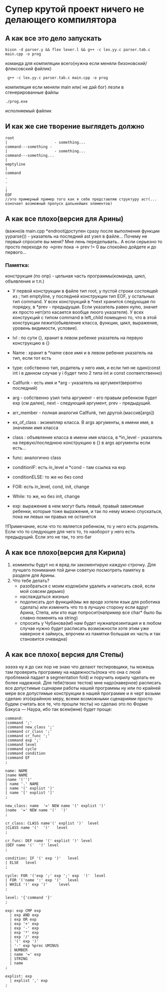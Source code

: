 # Супер крутой проект ничего не делающего компилятора


## А как все это дело запускать
```
bison -d parser.y && flex lexer.l && g++ -c lex.yy.c parser.tab.c main.cpp -o prog
```
команда для компиляции всего(нужна если меняли бизоновский/флексовский файлик)
```
 g++ -c lex.yy.c parser.tab.c main.cpp -o prog
```
компиляция если меняли main  или( не дай бог) лезли в сгенерированные файлы
```
./prog.exe
```
исполняемый файлик
##  И как же сие творение выглядеть должно
```
root
|                     - something...
command---something -
|                     - something...
command---something...
|
emptyline
|
command
.
.
.
|
EOF
//это примерный пример того как я себе представляю структуру аст(... озночает возможный пропуск дальнейших элементов)
```


## А как все плохо(версия для Арины)
(важно)в main.cpp *endroot(доступен сразу после выполнения функции yyparse()) - указатель на последний ast узел в файле... Почему не первый спросите вы меня?
Мне лень переделывать.. А если серьезно то просто переходя по ->prev пока -> prev != 0 вы спокойно дойдете и до первого...


### Памятка:  
конструкция (по опр) - цельная часть программы(команда, цикл, объявление и т.п.)
- У первой конструкции в файле тип root, у пустой строки состоящей из ; тип emptyline, y последней конструкции тип EOF, у остальных тип command. У всех конструкций в *next хранится следующая по порядку, в *prev - предыдущая. Если указатель равен нулю, значит их просто нет(это касается вообще люого указателя). У всех конструкций с типом command в left_child помещено то, что в этой конструкции лежит(обьявление класса, функции, цикл, выражение, уровень видимости, условие).

- lvl :  по сути {}, хранит в левом ребенке указатель на первую конструкцию в {}
- Name : хранит в *name свое имя и в левом ребенке указатель на тип, если тот есть
- type: собственно тип, родитель у него имя, и если тип не один(const int i в данном случае у i будет типо 2 типа int и const соответственно)
- Callfunk - есть имя и *arg - указатель на аргумент(вероятно последний)
- arg - собственно узил типа аргумент - его правым ребенком будет exp (см далее), next - cледующий аргумент, prev - предыдущий.
- arr_member - полная аналогия Callfunk, тип другой.(массив[args])
- ex_of_class : экземпляр класса. В args аргументы, в имени имя, в значении имя класса
- class : объявление класса в имени имя класса, в *in_level - указатель на первую/последнюю конструкцию в {} в args аргументы если есть...
- func: аналогично class
- conditionIF: есть in_level и *соnd - там ссылка на exp
- conditionELSE: то же но без cond
- FOR: есть in_level, cond, init, change
- While: то же, но без init, change
- exp: выражение в нем могут быть левый, правый зависимые ребенки, которые тоже выражения, и так по нему можно спускаться, пока ни левых ни правых не останется

!!Примечание, если что то является ребенком, то у него есть родитель. Если что то следующее для чего то, то наоборот у него есть предыдущий. Если это не так, то это баг

## А как все плохо(версия для Кирила)
1. комменты будут но я вряд ли закоментирую каждую строчку. Для лучшего понимания той дичи советую посмотреть памятку в разделе для Арины.
2. Что тебе делать?
   - разобраться с моим кодом(или удалить и написать свой, если мой совсем дерьмо)
   - наслаждаться жизнью
   - подописать доп функций(мы же вроде хотели язык для роботика сделать) или изменить что то в лучшую сторону если вдруг Арина, Степа, или кто еще попросит(например все char* было бы славно поменять на string)
   - спросить у Чубанова(мб нам будет нужнапрезентация и в любом случае нужно будет расписать возможности хотя этим уже наверное я займусь, впрочем из памятки большая их часть и так становится очевидна)

## А как все плохо( версия для Степы)
эээээ ну я до сих пор не знаю что делают тестировщики, ты можешь там проверить программу на надежность(пока что она с люой проблемой падает в segmentation fold) и поручить кирилу чделать ее более надежной. Для тебя(твоих тестов) мне надо(наверное) расписать все допустимые сценарии работы нашей программы ну или по крайней мере все допустимые конструкции в нашей программе и я черт возьми сделаю это(крайнюю меру, всеми возможными сценариями просто будем считать все те, что прошли тесты) но сделаю это по Форме Бэкуса — Наура, ибо так всем(мне) будет проще:
```
command:        
|command ';'           
|command new_class ';'  
|command cr_class ';'   
|command cr_func ';'    
|command exp ';'        
|command level  
|command cycle 
|command condition  
|command EF  
;

name: NAME 
|name NAME  
|name '('')'
| name '.' NAME   
| name '(' explist ')'  
| name '[' explist ']'    
;

new_class: name  '=' NEW name '(' explist ')'
|name  '=' NEW name '('  ')' 
;

cr_class: CLASS name'(' explist ')'  level 
|CLASS name '('  ')'   level            
;

cr_func: DEF name '(' explist ')' level     
|DEF name '('  ')' level           
;

condition: IF '(' exp ')'   level         
| ELSE   level                                 
;

cycle: FOR '('exp ';' exp ';' exp  ')'  level         
| FOR '('name ':' exp ')'   level                    
| WHILE '(' exp ')'     level                        
;

level: '{'command '}'
;

exp: exp CMP exp           
  | exp AND exp            
  | exp OR exp            
  | exp '+' exp           
  | exp '-' exp            
  | exp '*' exp            
  | exp '/' exp            
  | '(' exp ')'            
  | '-' exp %prec UMINUS                             
  | NUMBER                  
  | name '=' exp            
  | STRING          
  | name 
;

explist: exp
  | explist ',' exp 
;
```



